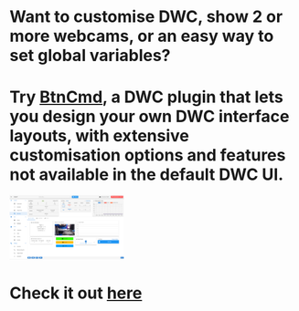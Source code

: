 # Want to customise DWC, show 2 or more webcams, or an easy way to set global variables?  
  
# Try [BtnCmd](https://github.com/MintyTrebor/BtnCmd), a DWC plugin that lets you design your own DWC interface layouts, with extensive customisation options and features not available in the default DWC UI.
  
<img src="https://raw.githubusercontent.com/MintyTrebor/BtnCmd/main/wikires/v0.8.13_BtnCmd_MainWindow_1.png" alt="btncmd" width="200"/>  
  
# Check it out [here](https://github.com/MintyTrebor/BtnCmd)
